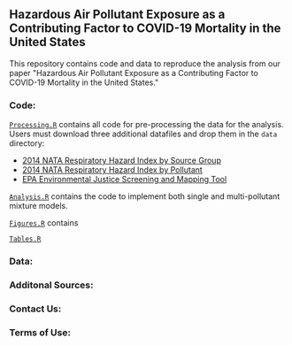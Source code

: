 ## Hazardous Air Pollutant Exposure as a Contributing Factor to COVID-19 Mortality in the United States

This repository contains code and data to reproduce the analysis from our paper "Hazardous Air Pollutant Exposure as a Contributing Factor to COVID-19 Mortality in the United States."

### Code:

[`Processing.R`](https://github.com/lylla318/covid19-haps/blob/master/Processing.R) contains all code for pre-processing the data for the analysis. Users must download three additional datafiles and drop them in the `data` directory:

* [2014 NATA Respiratory Hazard Index by Source Group](nata2014v2_national_resphi_by_tract_srcgrp.xlsx)
* [2014 NATA Respiratory Hazard Index by Pollutant](nata2014v2_national_resphi_by_tract_poll.xlsx)
* [EPA Environmental Justice Screening and Mapping Tool](ftp://newftp.epa.gov/EJSCREEN/2019/EJSCREEN_2019_USPR.csv.zip)


[`Analysis.R`](https://github.com/lylla318/covid19-haps/blob/master/Analysis.R) contains the code to implement both single and multi-pollutant mixture models. 

[`Figures.R`](https://github.com/lylla318/covid19-haps/blob/master/Figures.R) contains 

[`Tables.R`](https://github.com/lylla318/covid19-haps/blob/master/Tables.R)

### Data:

### Additonal Sources:

### Contact Us:

### Terms of Use:
